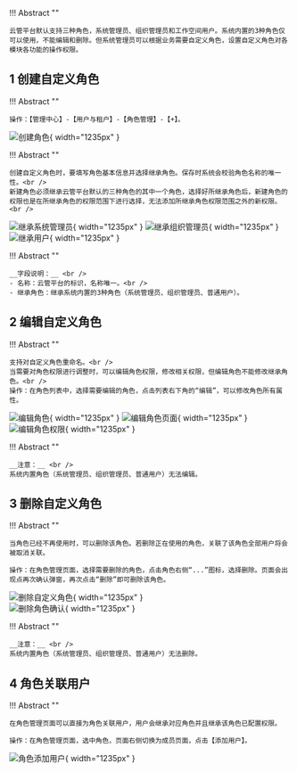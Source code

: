 

!!! Abstract ""

    云管平台默认支持三种角色，系统管理员、组织管理员和工作空间用户。系统内置的3种角色仅可以使用，不能编辑和删除。但系统管理员可以根据业务需要自定义角色，设置自定义角色对各模块各功能的操作权限。

## 1 创建自定义角色

!!! Abstract ""

    操作：【管理中心】-【用户与租户】-【角色管理】-【+】。

![创建角色](../../img/management/user_management/创建角色.png){ width="1235px" }

!!! Abstract ""

    创建自定义角色时，要填写角色基本信息并选择继承角色。保存时系统会校验角色名称的唯一性。<br />
    新建角色必须继承云管平台默认的三种角色的其中一个角色，选择好所继承角色后，新建角色的权限也是在所继承角色的权限范围下进行选择，无法添加所继承角色权限范围之外的新权限。<br />

![继承系统管理员](../../img/management/user_management/继承系统管理员.png){ width="1235px" }
![继承组织管理员](../../img/management/user_management/继承组织管理员.png){ width="1235px" }
![继承用户](../../img/management/user_management/继承用户.png){ width="1235px" }

!!! Abstract ""

    __字段说明：__ <br />
    - 名称：云管平台的标识，名称唯一。<br />
    - 继承角色：继承系统内置的3种角色（系统管理员、组织管理员、普通用户）。

## 2 编辑自定义角色

!!! Abstract ""

    支持对自定义角色重命名。<br />
    当需要对角色权限进行调整时，可以编辑角色权限，修改相关权限，但编辑角色不能修改继承角色。<br />
    操作：在角色列表中，选择需要编辑的角色，点击列表右下角的“编辑”，可以修改角色所有属性。

![编辑角色](../../img/management/user_management/编辑角色.png){ width="1235px" }
![编辑角色页面](../../img/management/user_management/编辑角色页面.png){ width="1235px" }
![编辑角色权限](../../img/management/user_management/编辑角色权限.png){ width="1235px" }

!!! Abstract ""

    __注意：__ <br />
    系统内置角色（系统管理员、组织管理员、普通用户）无法编辑。

## 3 删除自定义角色

!!! Abstract ""

    当角色已经不再使用时，可以删除该角色。若删除正在使用的角色，关联了该角色全部用户将会被取消关联。

    操作：在角色管理页面，选择需要删除的角色，点击角色右侧“...”图标，选择删除。页面会出现点再次确认弹窗，再次点击“删除”即可删除该角色。

![删除自定义角色](../../img/management/user_management/删除自定义角色.png){ width="1235px" }    
![删除角色确认](../../img/management/user_management/删除角色确认.png){ width="1235px" }  

!!! Abstract ""

    __注意：__ <br />
    系统内置角色（系统管理员、组织管理员、普通用户）无法删除。

## 4 角色关联用户

!!! Abstract ""

    在角色管理页面可以直接为角色关联用户，用户会继承对应角色并且继承该角色已配置权限。

    操作：在角色管理页面，选中角色，页面右侧切换为成员页面，点击【添加用户】。

![角色添加用户](../../img/management/user_management/角色添加用户.png){ width="1235px" }


